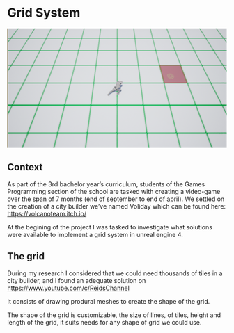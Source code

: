 # Grid System
![Grid](/images/grid.png)

## Context
As part of the 3rd bachelor year’s curriculum, students of the Games Programming section of the school are tasked with creating a video-game over the span of 7 months (end of september to end of april). We settled on the creation of a city builder we’ve named Voliday which can be found here: https://volcanoteam.itch.io/

At the begining of the project I was tasked to investigate what solutions were available to implement a grid system in unreal engine 4.

## The grid

During my research I considered that we could need thousands of tiles in a city builder, and I found an adequate solution on https://www.youtube.com/c/ReidsChannel

It consists of drawing produral meshes to create the shape of the grid. 

The shape of the grid is customizable, the size of lines, of tiles, height and length of the grid, it suits needs for any shape of grid we could use.



